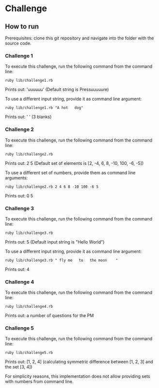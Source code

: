 # Challenge

## How to run

Prerequisites: clone this git repository and navigate into the folder with the source code.

### Challenge 1

To execute this challenge, run the following command from the command line:

    ruby lib/challenge1.rb 

Prints out: 'uuuuuu' (Default string is Pressuuuuure)

To use a different input string, provide it as command line argument:

    ruby lib/challenge1.rb "A hot   dog"

Prints out: '   ' (3 blanks)

### Challenge 2

To execute this challenge, run the following command from the command line:

    ruby lib/challenge2.rb 

Prints out: 2 5 (Default set of elements is [2, -4, 6, 8, -10, 100, -6, -5])

To use a different set of numbers, provide them as command line arguments:

    ruby lib/challenge2.rb 2 4 6 8 -10 100 -6 5

Prints out: 0 5

### Challenge 3

To execute this challenge, run the following command from the command line:

    ruby lib/challenge3.rb

Prints out: 5 (Default input string is "Hello World")

To use a different input string, provide it as command line argument:

    ruby lib/challenge3.rb " fly me   to   the moon    "

Prints out: 4


### Challenge 4

To execute this challenge, run the following command from the command line:

    ruby lib/challenge4.rb 

Prints out: a number of questions for the PM

### Challenge 5

To execute this challenge, run the following command from the command line:

    ruby lib/challenge5.rb 

Prints out: \[1, 2, 4\] (calculating symmetric difference between \[1, 2, 3\] and the set \[3, 4\])

For simplicity reasons, this implementation does not allow providing sets with numbers from command line.